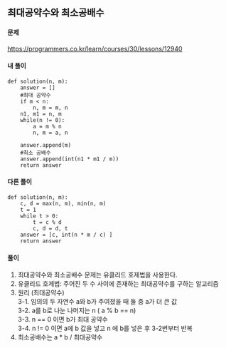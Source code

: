 ## 최대공약수와 최소공배수

#### 문제
https://programmers.co.kr/learn/courses/30/lessons/12940

#### 내 풀이
``` python3
def solution(n, m):
    answer = []
    #최대 공약수
    if m < n:
        n, m = m, n
    n1, m1 = n, m
    while(n != 0):
        a = m % n
        n, m = a, n

    answer.append(m)
    #최소 공배수
    answer.append(int(n1 * m1 / m))
    return answer
```

#### 다른 풀이
``` python3
def solution(n, m):
    c, d = max(n, m), min(n, m)
    t = 1
    while t > 0:
        t = c % d
        c, d = d, t
    answer = [c, int(n * m / c) ]
    return answer
```

#### 풀이
1. 최대공약수와 최소공배수 문제는 유클리드 호제법을 사용한다.
2. 유클리드 호제법: 주어진 두 수 사이에 존재하는 최대공약수를 구하는 알고리즘
3. 원리 (최대공약수)<br>
3-1. 임의의 두 자연수 a와 b가 주여졌을 때 둘 중 a가 더 큰 값<br>
3-2. a를 b로 나눈 나머지는 n ( a % b == n)<br>
3-3. n == 0 이면 b가 최대 공약수<br>
3-4. n != 0 이면 a에 b 값을 넣고 n 에 b를 넣은 후 3-2번부터 반복<br>
4. 최소공배수는 a * b / 최대공약수
